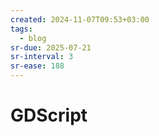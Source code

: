 ```yaml
---
created: 2024-11-07T09:53+03:00
tags:
  - blog
sr-due: 2025-07-21
sr-interval: 3
sr-ease: 188
---
```


# GDScript
